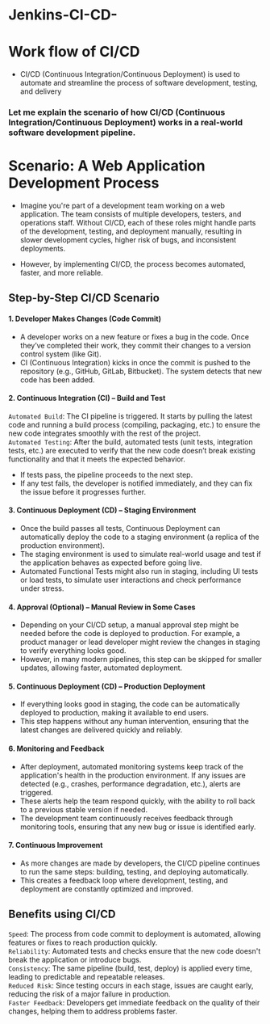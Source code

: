 # Jenkins-CI-CD-
# Work flow of CI/CD
- CI/CD (Continuous Integration/Continuous Deployment) is used to automate and streamline the process of software development, testing, and delivery
### Let me explain the scenario of how CI/CD (Continuous Integration/Continuous Deployment) works in a real-world software development pipeline.
# Scenario: A Web Application Development Process
- Imagine you're part of a development team working on a web application. The team consists of multiple developers, testers, and operations staff. Without CI/CD, each of these roles might handle parts of the development, testing, and deployment manually, resulting in slower development cycles, higher risk of bugs, and inconsistent deployments.

- However, by implementing CI/CD, the process becomes automated, faster, and more reliable.
## Step-by-Step CI/CD Scenario
#### 1. Developer Makes Changes (Code Commit)
- A developer works on a new feature or fixes a bug in the code. Once they’ve completed their work, they commit their changes to a version control system (like Git).<br>
- CI (Continuous Integration) kicks in once the commit is pushed to the repository (e.g., GitHub, GitLab, Bitbucket). The system detects that new code has been added.
#### 2. Continuous Integration (CI) – Build and Test
`Automated Build`: The CI pipeline is triggered. It starts by pulling the latest code and running a build process (compiling, packaging, etc.) to ensure the new code integrates smoothly with the rest of the project.<br>
`Automated Testing`: After the build, automated tests (unit tests, integration tests, etc.) are executed to verify that the new code doesn’t break existing functionality and that it meets the expected behavior.<br>
- If tests pass, the pipeline proceeds to the next step.<br>
- If any test fails, the developer is notified immediately, and they can fix the issue before it progresses further.
#### 3. Continuous Deployment (CD) – Staging Environment
- Once the build passes all tests, Continuous Deployment can automatically deploy the code to a staging environment (a replica of the production environment).<br>
- The staging environment is used to simulate real-world usage and test if the application behaves as expected before going live.<br>
- Automated Functional Tests might also run in staging, including UI tests or load tests, to simulate user interactions and check performance under stress.
#### 4. Approval (Optional) – Manual Review in Some Cases
- Depending on your CI/CD setup, a manual approval step might be needed before the code is deployed to production. For example, a product manager or lead developer might review the changes in staging to verify everything looks good.<br>
- However, in many modern pipelines, this step can be skipped for smaller updates, allowing faster, automated deployment.
#### 5. Continuous Deployment (CD) – Production Deployment
- If everything looks good in staging, the code can be automatically deployed to production, making it available to end users.<br>
- This step happens without any human intervention, ensuring that the latest changes are delivered quickly and reliably.
#### 6. Monitoring and Feedback
- After deployment, automated monitoring systems keep track of the application's health in the production environment. If any issues are detected (e.g., crashes, performance degradation, etc.), alerts are triggered.<br>
- These alerts help the team respond quickly, with the ability to roll back to a previous stable version if needed.<br>
- The development team continuously receives feedback through monitoring tools, ensuring that any new bug or issue is identified early.
#### 7. Continuous Improvement
- As more changes are made by developers, the CI/CD pipeline continues to run the same steps: building, testing, and deploying automatically.<br>
- This creates a feedback loop where development, testing, and deployment are constantly optimized and improved.
## Benefits using CI/CD
`Speed`: The process from code commit to deployment is automated, allowing features or fixes to reach production quickly.<br>
`Reliability`: Automated tests and checks ensure that the new code doesn't break the application or introduce bugs.<br>
`Consistency`: The same pipeline (build, test, deploy) is applied every time, leading to predictable and repeatable releases.<br>
`Reduced Risk`: Since testing occurs in each stage, issues are caught early, reducing the risk of a major failure in production.<br>
`Faster Feedback`: Developers get immediate feedback on the quality of their changes, helping them to address problems faster.
